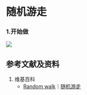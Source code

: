 # 随机游走

### 1.开始做

![](/images/强化学习/基本概念和经典实验/随机游走/1a1.png)

## 参考文献及资料

1. 维基百科
	- [Random walk](https://en.wikipedia.org/wiki/Random_walk)｜[随机游走](https://zh.wikipedia.org/wiki/随机游走) 


